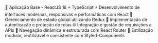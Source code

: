 🚀 Aplicação Base - ReactJS 18 + TypeScript
⚡ Desenvolvimento de interfaces modernas, responsivas e performáticas com React
🔄 Gerenciamento de estado global utilizando Redux
🔐 Implementação de autenticação e proteção de rotas
🌐 Integração e gestão de requisições a APIs
🧭 Navegação dinâmica e estruturada com React Router
🎨 Estilização modular, reutilizável e consistente com Styled-Components
